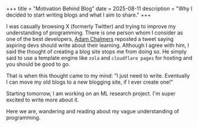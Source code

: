 +++
title = "Motivation Behind Blog"
date = 2025-08-11
description = "Why I decided to start writing blogs and what I aim to share."
+++

I was casually browsing X (formerly Twitter) and trying to improve my understanding of programming. There is one person whom I consider as one of the best developers, [Adam Chalmers](https://x.com/adam_chal)    reposted a tweet saying aspiring devs should write about their learning. Although I agree with him, I said the thought of creating a blog site stops me from doing so. He simply said to use a template engine like `zola` and `cloudflare pages` for hosting and you should be good to go.

That is when this thought came to my mind: "I just need to write. Eventually I can move my old blogs to a new blogging site, if I ever create one!"

Starting tomorrow, I am working on an ML research project. I'm super excited to write more about it.

Here we are, wandering and reading about my vague understanding of programming.



